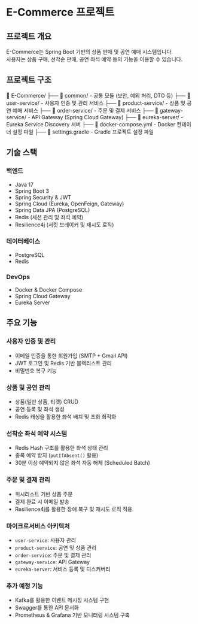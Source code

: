 # E-Commerce 프로젝트

## 프로젝트 개요
E-Commerce는 Spring Boot 기반의 상품 판매 및 공연 예매 시스템입니다.  
사용자는 상품 구매, 선착순 판매, 공연 좌석 예약 등의 기능을 이용할 수 있습니다.

## 프로젝트 구조
📂 E-Commerce/
├── 📂 common/ - 공통 모듈 (보안, 예외 처리, DTO 등)
├── 📂 user-service/ - 사용자 인증 및 관리 서비스
├── 📂 product-service/ - 상품 및 공연 예매 서비스
├── 📂 order-service/ - 주문 및 결제 서비스
├── 📂 gateway-service/ - API Gateway (Spring Cloud Gateway)
├── 📂 eureka-server/ - Eureka Service Discovery 서버
├── 📄 docker-compose.yml - Docker 컨테이너 설정 파일
├── 📄 settings.gradle - Gradle 프로젝트 설정 파일

## 기술 스택

### 백엔드
- Java 17
- Spring Boot 3
- Spring Security & JWT
- Spring Cloud (Eureka, OpenFeign, Gateway)
- Spring Data JPA (PostgreSQL)
- Redis (세션 관리 및 좌석 예약)
- Resilience4j (서킷 브레이커 및 재시도 로직)

### 데이터베이스
- PostgreSQL
- Redis

### DevOps
- Docker & Docker Compose
- Spring Cloud Gateway
- Eureka Server

## 주요 기능

### 사용자 인증 및 관리
- 이메일 인증을 통한 회원가입 (SMTP + Gmail API)
- JWT 로그인 및 Redis 기반 블랙리스트 관리
- 비밀번호 복구 기능

### 상품 및 공연 관리
- 상품(일반 상품, 티켓) CRUD
- 공연 등록 및 좌석 생성
- Redis 캐싱을 활용한 좌석 배치 및 조회 최적화

### 선착순 좌석 예약 시스템
- Redis Hash 구조를 활용한 좌석 상태 관리
- 중복 예약 방지 (`putIfAbsent()` 활용)
- 30분 이상 예약되지 않은 좌석 자동 해제 (Scheduled Batch)

### 주문 및 결제 관리
- 위시리스트 기반 상품 주문
- 결제 완료 시 이메일 발송
- Resilience4j를 활용한 장애 복구 및 재시도 로직 적용

### 마이크로서비스 아키텍처
- `user-service`: 사용자 관리
- `product-service`: 공연 및 상품 관리
- `order-service`: 주문 및 결제 관리
- `gateway-service`: API Gateway
- `eureka-server`: 서비스 등록 및 디스커버리

### 추가 예정 기능
- Kafka를 활용한 이벤트 메시징 시스템 구현  
- Swagger를 통한 API 문서화  
- Prometheus & Grafana 기반 모니터링 시스템 구축  
